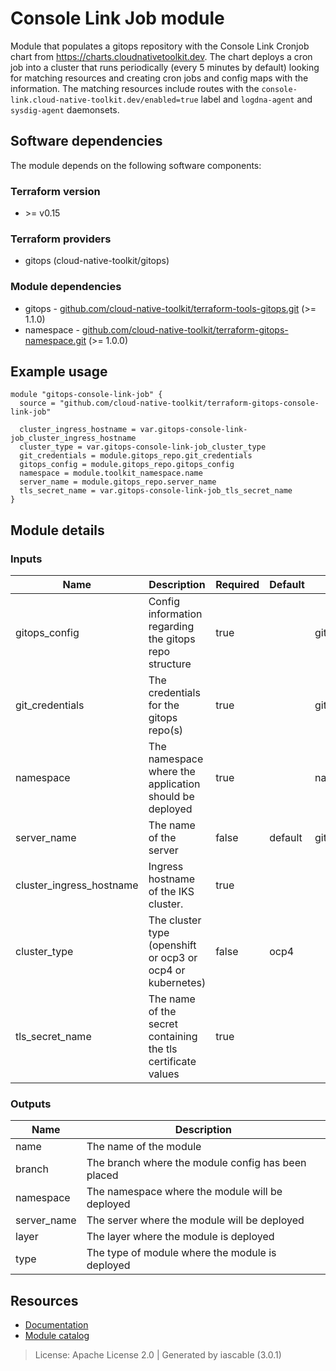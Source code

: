 # Console Link Job module

Module that populates a gitops repository with the Console Link Cronjob chart from https://charts.cloudnativetoolkit.dev. The chart deploys a cron job into a cluster that runs periodically (every 5 minutes by default) looking for matching resources and creating cron jobs and config maps with the information. The matching resources include routes with the `console-link.cloud-native-toolkit.dev/enabled=true` label and `logdna-agent` and `sysdig-agent` daemonsets.


## Software dependencies

The module depends on the following software components:

### Terraform version

- \>= v0.15

### Terraform providers


- gitops (cloud-native-toolkit/gitops)

### Module dependencies


- gitops - [github.com/cloud-native-toolkit/terraform-tools-gitops.git](https://github.com/cloud-native-toolkit/terraform-tools-gitops.git) (>= 1.1.0)
- namespace - [github.com/cloud-native-toolkit/terraform-gitops-namespace.git](https://github.com/cloud-native-toolkit/terraform-gitops-namespace.git) (>= 1.0.0)

## Example usage

```hcl
module "gitops-console-link-job" {
  source = "github.com/cloud-native-toolkit/terraform-gitops-console-link-job"

  cluster_ingress_hostname = var.gitops-console-link-job_cluster_ingress_hostname
  cluster_type = var.gitops-console-link-job_cluster_type
  git_credentials = module.gitops_repo.git_credentials
  gitops_config = module.gitops_repo.gitops_config
  namespace = module.toolkit_namespace.name
  server_name = module.gitops_repo.server_name
  tls_secret_name = var.gitops-console-link-job_tls_secret_name
}

```

## Module details

### Inputs

| Name | Description | Required | Default | Source |
|------|-------------|---------|----------|--------|
| gitops_config | Config information regarding the gitops repo structure | true |  | gitops.gitops_config |
| git_credentials | The credentials for the gitops repo(s) | true |  | gitops.git_credentials |
| namespace | The namespace where the application should be deployed | true |  | namespace.name |
| server_name | The name of the server | false | default | gitops.server_name |
| cluster_ingress_hostname | Ingress hostname of the IKS cluster. | true |  |  |
| cluster_type | The cluster type (openshift or ocp3 or ocp4 or kubernetes) | false | ocp4 |  |
| tls_secret_name | The name of the secret containing the tls certificate values | true |  |  |

### Outputs

| Name | Description |
|------|-------------|
| name | The name of the module |
| branch | The branch where the module config has been placed |
| namespace | The namespace where the module will be deployed |
| server_name | The server where the module will be deployed |
| layer | The layer where the module is deployed |
| type | The type of module where the module is deployed |

## Resources

- [Documentation](https://operate.cloudnativetoolkit.dev)
- [Module catalog](https://modules.cloudnativetoolkit.dev)

> License: Apache License 2.0 | Generated by iascable (3.0.1)
